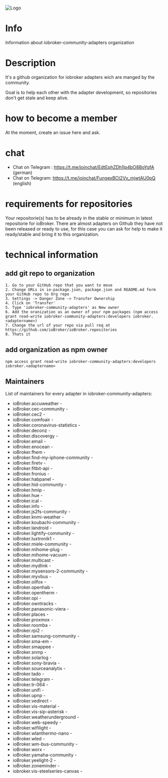 ![Logo](https://avatars1.githubusercontent.com/u/46189175?s=400&u=44752d5acd9de2cacf9ded7cdab819cd099a7213&v=4)

# Info
Information about iobroker-community-adapters organization

# Description
It's a github organization for iobroker adapters wich are manged by the community.

Goal is to help each other with the adapter development, so repositories don't get stale and keep alive.

# how to become a member

At the moment, create an issue here and ask.

# chat 

- Chat on Telegram : https://t.me/joinchat/EdtEphZDh1lp4bO8BoYqfA (german)
- Chat on Telegram: https://t.me/joinchat/FungexBCt2Vv_mjwtAU0pQ (english)

# requirements for repositories

Your repositorie(s) has to be already in the stable or minimum in latest repositorie for ioBroker. There are almost adapters on Github they have not been released or ready to use, for this case you can ask for help to make it ready/stable and bring it to this organization.

# technical information

## add git repo to organization

    1. Go to your GitHub repo that you want to move
    2. Change URLs in io-package.json, package.json and README.md form your GitHub repo to Org repo 
    3. Settings -> Danger Zone -> Transfer Ownership
    4. Click on 'Transfer'
    5. Type 'iobroker-community-adapters' as New owner
    6. Add the oranization as an owner of your npm packages (npm access grant read-write iobroker-community-adapters:developers iobroker.<adaptername>)
    7. Change the url of your repo via pull req at https://github.com/ioBroker/ioBroker.repositories
    8. Thats it

## add organization as npm owner

    npm access grant read-write iobroker-community-adapters:developers iobroker.<adaptername>

## Maintainers
List of maintainers for every adapter in iobroker-community-adapters:

* ioBroker.accuweather - 
* ioBroker.cec-community - 
* ioBroker.cec2 - 
* ioBroker.comfoair - 
* ioBroker.coronavirus-statistics - 
* ioBroker.deconz - 
* ioBroker.discovergy - 
* ioBroker.email - 
* ioBroker.enocean - 
* ioBroker.fhem - 
* ioBroker.find-my-iphone-community - 
* ioBroker.firetv - 
* ioBroker.fitbit-api - 
* ioBroker.fronius - 
* ioBroker.habpanel - 
* ioBroker.hid-community - 
* ioBroker.hmip - 
* ioBroker.hue - 
* ioBroker.ical - 
* ioBroker.info -
* ioBroker.js2fs-community - 
* ioBroker.knmi-weather - 
* ioBroker.koubachi-community - 
* ioBroker.landroid - 
* ioBroker.lightify-community - 
* ioBroker.luxtronik1 - 
* ioBroker.miele-community - 
* ioBroker.mihome-plug - 
* ioBroker.mihome-vacuum - 
* ioBroker.multicast - 
* ioBroker.mydlink - 
* ioBroker.mysensors-2-community - 
* ioBroker.myvbus - 
* ioBroker.oilfox - 
* ioBroker.openhab - 
* ioBroker.opentherm - 
* ioBroker.opi - 
* ioBroker.owntracks - 
* ioBroker.panasonic-viera - 
* ioBroker.places - 
* ioBroker.proxmox - 
* ioBroker.roomba - 
* ioBroker.rpi2 - 
* ioBroker.samsung-community - 
* ioBroker.sma-em - 
* ioBroker.smappee - 
* ioBroker.snmp - 
* ioBroker.solarlog - 
* ioBroker.sony-bravia - 
* ioBroker.sourceanalytix - 
* ioBroker.tado - 
* ioBroker.telegram - 
* ioBroker.tr-064 - 
* ioBroker.unifi -
* ioBroker.upnp - 
* ioBroker.vedirect - 
* ioBroker.vis-material - 
* ioBroker.vis-sip-asterisk - 
* ioBroker.weatherunderground - 
* ioBroker.web-speedy - 
* ioBroker.wifilight - 
* ioBroker.wlanthermo-nano - 
* ioBroker.wled - 
* ioBroker.wm-bus-community - 
* ioBroker.worx - 
* ioBroker.yamaha-community - 
* ioBroker.yeelight-2 - 
* ioBroker.zoneminder - 
* iobroker.vis-steelseries-canvas - 
